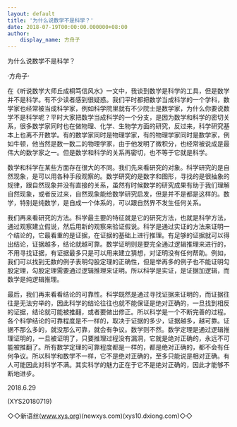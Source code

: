 ```yaml
---
layout: default
title: '为什么说数学不是科学？'
date: 2018-07-19T00:00:00.000000+08:00
author:
    display_name: 方舟子
---
```


为什么说数学不是科学？

·方舟子·

在《听说数学大师丘成桐笃信风水》一文中，我谈到数学是科学的工具，但是数学并不是科学。有不少读者感到很疑惑。我们平时都把数学当成科学的一个学科，数学家也经常被当成科学家，例如科学院里就有不少院士是数学家，为什么你要说数学不是科学呢？平时大家把数学当成科学的一个分支，是因为数学和科学的密切关系，很多数学家同时也在做物理、化学、生物学方面的研究，反过来，科学研究基本上也离不开数学。有的数学家同时是物理学家，有的物理学家同时是数学家，例如牛顿，他当然是数一数二的物理学家，由于他发明了微积分，也经常被说成是最伟大的数学家之一。但是数学和科学的关系再密切，也不等于它就是科学。

数学和科学在某些方面存在很大的不同。我们先来看研究的对象。科学研究的是自然现象，是可以用各种手段观察的。数学研究的是数字和图形，寻找的是很抽象的规律，跟自然现象并没有直接的关系，虽然有时候数学的研究成果有助于我们理解自然现象，或者反过来，自然现象能给数学研究启发，但是并不是都是这样的。数学，特别是纯数学，是自成一个体系的，可以跟自然界不发生任何关系。

我们再来看研究的方法。科学最主要的特征就是它的研究方法，也就是科学方法，通过观察建立假说，然后用新的观察来验证假说。科学是通过实证的方法来证明一个结论的，它最看重的是证据，在证据的基础上进行推理。有足够的证据就可以得出结论，证据越多，结论就越可靠。数学证明则是要完全通过逻辑推理来进行的，不用寻找证据，有证据最多只是可以用来建立猜想，对证明没有任何帮助。例如，我们可以找到无数的例子表明勾股定理的正确性，但是举再多的例子也不能证明勾股定理，勾股定理需要通过逻辑推理来证明。所以科学是实证，是证据加逻辑，而数学是纯逻辑推理。

最后，我们再来看看结论的可靠性。科学既然是通过寻找证据来证明的，而证据往往是无法穷举的，因此科学的结论往往也就不能保证是绝对正确的，一旦找到相反的证据，结论就可能被推翻，或者要做出修正。所以科学是一个不断完善的过程。各个科学结论的可靠程度是不一样的，取决于证据的多少，证据越多，越可靠。证据不那么多的，就没那么可靠，就会有争议。数学则不然。数学定理是通过逻辑推理证明的，一旦被证明了，只要推理过程没有漏洞，它就是绝对正确的，永远不可能被推翻了。所有数学定理的可靠程度都是一样的，都是绝对正确的，都不会有任何争议。所以科学和数学不一样，它不是绝对正确的，至多只能说是相对正确。有人可能因此对科学不满。其实科学的魅力正在于它不是绝对正确的，因此才能够不断地进步。

2018.6.29

(XYS20180719)

◇◇新语丝(www.xys.org)(newxys.com)(xys10.dxiong.com)◇◇

